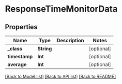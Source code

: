 # ResponseTimeMonitorData

## Properties
Name | Type | Description | Notes
------------ | ------------- | ------------- | -------------
**_class** | **String** |  | [optional] 
**timestamp** | **Int** |  | [optional] 
**average** | **Int** |  | [optional] 

[[Back to Model list]](../README.md#documentation-for-models) [[Back to API list]](../README.md#documentation-for-api-endpoints) [[Back to README]](../README.md)


